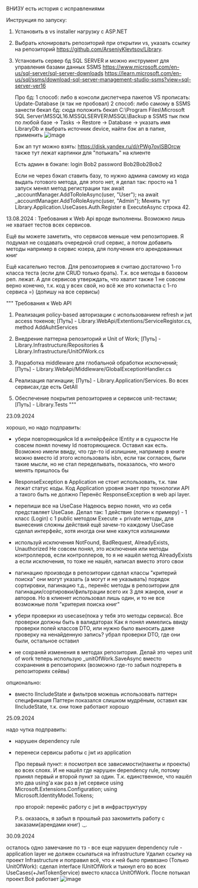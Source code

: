 ВНИЗУ есть история с исправлениями 

Инструкция по запуску:
1. Установить в vs installer нагрузку c ASP.NET
2. Выбрать клонировать репозиторий при открытии vs, указать ссылку на репозиторий https://github.com/ArseniyKlevtsov/Library.
3. Установить сервер бд SQL SERVER и можно  инструмент для управления базами данных SSMS
   https://www.microsoft.com/en-us/sql-server/sql-server-downloads
   https://learn.microsoft.com/en-us/sql/ssms/download-sql-server-management-studio-ssms?view=sql-server-ver16

   Про бд:
   1 способ:  либо в консоли диспетчера пакетов VS прописать: Update-Database (я так не пробовал)
   2 способ: либо самому в SSMS занести бекап бд:
     сюда положить бекап C:\Program Files\Microsoft SQL Server\MSSQL16.MSSQLSERVER\MSSQL\Backup
     в SSMS тык пкм по любой базе -> Tasks -> Restore -> Database -> указать имя LibraryDb и выбрать источник device, найти бэк ап в папке, применить
     ![image](https://github.com/user-attachments/assets/311a5c65-cde7-4481-b9e9-45f98c55489d)

   Бэк ап тут можно взять:
   https://disk.yandex.ru/d/rPWg7ovlSBOrcw
   также тут лежат картинки для "потыкать" на клиенте
   
   Есть админ в бэкапе:
   login Bob2
   password Bob2Bob2Bob2

   Если не через бэкап ставить базу, то нужно админа самому из кода выдать
   готового метода, для этого нет, я делал так: просто на 1 запуск менял метод регистрации так
   await _accountManager.AddToRoleAsync(user, "User");
   на
   await _accountManager.AddToRoleAsync(user, "Admin");
   Менять тут Library.Application.UseCases.Auth.Register в  ExecuteAsync строка 42.


13.08.2024 : 
  Требования к Web Api вроде выполнены. Возможно лишь не хватает тестов всех сервисов.
  
  Ещё вы можете заметить, что сервисов меньше чем репозиториев. 
  Я подумал не создавать очередной crud сервис, а потом добавить методы например в сервис юзера, для получения его арендованных книг

  Ещё касательно тестов. Для репозиториев я считаю достаточно 1-го класса теста (если для CRUD только брать). Т.к. все методы в базовом реп. лежат.
  А для сервисов утверждать, что хватит также 1 не совсем верно конечно, т.к. код у всех свой, но всё же это копипаста с 1-го сервиса =) (допишу на все сервисы)

"""
Требования к Web API 
  1. Реализация policy-based авторизации с использованием refresh и jwt 
  access токенов; 
  [Путь] - Library.WebApi/Extentions/ServiceRegistor.cs, method AddAuhtServices

  2. Внедрение паттерна репозиторий и Unit of Work;
  [Путь] - Library.Infrastructure/Repositories & Library.Infrastructure/UnitOfWork.cs
 
  3. Разработка middleware для глобальной обработки исключений;
  [Путь] - Library.WebApi/Middleware/GlobalExceptionHandler.cs
 
  4. Реализация пагинации; 
  [Путь] - Library.Application/Services. Во всех сервисах,где есть GetAll 
  
  5. Обеспечение покрытия репозиториев и сервисов unit-тестами; 
  [Путь] - Library.Tests
"""


23.09.2024

хорошо, но надо подправить:
 
- убери повторяющийся Id в интейрфейсе IEntity и в сущности
Не совсем понял почему Id повторяющиеся. Оставил как есть. Возможно имели ввиду, что где-то id излишние, например в книге можно вместо id этого использовать isbn, если так согласен,
были такие мысли, но не стал переделывать, показалось, что много менять пришлось бы
 
- ResponseException в Application не стоит использовать, т.к. там лежат статус коды. Код Application уровня знает про технологии API а такого быть не должно
Перенёс ResponseException в web api layer.
 
- перепиши все на UseCase
  Надеюсь верно понял, что из себя представляет UseCase. Делал так:
  1 действие (логин к примеру) - 1 класс (Login) с 1 public методом Execute + private  методы, для вынесения сложны действий
  ещё зачем-то каждому UseCase сделал интерфейс, хотя иногда они мне кажутся излишними
 
- используй исключения NotFound, BadRequest, AlreadyExists, Unauthorized
Не совсем понял, это исключения или  методы контроллеров,
если контроллеров, то я не нашёл метод AlreadyExists
а если исключения, то тоже не нашёл, написал вместо этого свои

- пагинацию производи в репозитории
  сделал классы "критерий поиска" они могут указать (а могут и не указывать) порядок сортировки, пагинацию т.д.,
  перенёс методы в репозитории для пагинации/сортировки/фильтрации всего их 3 для жанров, книг и авторов. Но в клиенет использовал лишь один, и то не все возможные поля "критерия поиска книг"
 
- убери проверки из usecase(пока у тебя это методы сервиса). Все проверки должны быть в валидаторах
Как я понял иммелись ввиду проверки полей классов DTO, или нужно было выносить даже проверку на ненайденную запись?
убрал проверки DTO, где они были, остальное оставил

 
- не сохраняй изменения в методах репозитория. Делай это через unit of work
теперь использую _unitOfWork.SaveAsync вместо сохранения в репозиториях
(возможно где-то забыл подтереть в репозиториях сейвы)

опционально:
- вместо IIncludeState и фильтров можешь использовать паттерн спецификация
Паттерн показался слишком мудрёным, оставил как IIncludeState, т.к. они тоже работают хорошо



25.09.2024

надо чутка подправить:
- нарушен dependency rule
- перенеси сервисы работы с jwt из application

  Про первый пункт:
  я посмотрел все зависимости(пакеты и проекты) во всех слоях. И не нашёл где нарушен dependency rule, потому принял первый и второй пункт за один.
  Т.к. единственное, что нашёл это два using'а как раз в jwt сервисе
  using Microsoft.Extensions.Configuration;
  using Microsoft.IdentityModel.Tokens;

  
  про второй:
  перенёс работу с jwt в инфраструктуру

  P.s. оказаось, я забыл в прошлый раз закомитить работу с заказами(арендами книг) ._.



30.09.2024

 осталось одно замечание по тз - все еще нарушен dependency rule - application layer не должен ссылаться на infrastructure
 Удалил ссылку на проект Infrastructure и поправил всё, что к ней было привязано (Только UnitOfWork): 
 сделал interface IUnitOfWork и тыкнул его во всех UseCases(+JwtTokenService) вместо класса UnitOfWork.
 После потыкал проект.Всё работает
![image](https://github.com/user-attachments/assets/c1e4ee60-cf44-4ce4-9dae-0de3d959a08c)

